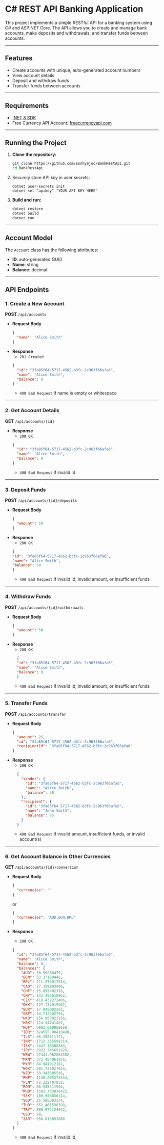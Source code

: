 ﻿# C# REST API Banking Application

This project implements a simple RESTful API for a banking system using C# and ASP.NET Core. The API allows you to create and manage bank accounts, make deposits and withdrawals, and transfer funds between accounts.

---

## Features

- Create accounts with unique, auto-generated account numbers
- View account details
- Deposit and withdraw funds
- Transfer funds between accounts

---

## Requirements

- [.NET 8 SDK ](https://dotnet.microsoft.com/download)
- Free Currency API Account: [freecurrencyapi.com](https://freecurrencyapi.com/)

---

## Running the Project

1. **Clone the repository:**
    ```sh
    git clone https://github.com/sonhyejoo/BankRestApi.git
    cd BankRestApi
    ```
2. Securely store API key in user secrets:
    ```
    dotnet user-secrets init
    dotnet set "apikey" "YOUR API KEY HERE"
    ```
3. **Build and run:**
    ```sh
    dotnet restore
    dotnet build
    dotnet run
    ```
---

## Account Model

The `Account` class has the following attributes:
- **ID**: auto-generated GUID
- **Name**: string
- **Balance**: decimal

---

## API Endpoints

### 1. Create a New Account

**POST** `/api/accounts`
- **Request Body**
    ```json
    {
      "name": "Alice Smith"
    }
    ```
- **Response**
   - `201 Created`
    ```json
    {
      "id": "3fa85f64-5717-4562-b3fc-2c963f66afa6",
      "name": "Alice Smith",
      "balance": 0
    }
    ```
  - `400 Bad Request` if name is empty or whitespace

---

### 2. Get Account Details

**GET** `/api/accounts/{id}`
- **Response**
   - `200 OK`
    ```json
    {
      "id": "3fa85f64-5717-4562-b3fc-2c963f66afa6",
      "name": "Alice Smith",
      "balance": 0
    }
    ```
   - `400 Bad Request` if invalid id


---

### 3. Deposit Funds

**POST** `/api/accounts/{id}/deposits`
- **Request Body**
    ```json
    {
      "amount": 50
    }
    ```
- **Response**
   - `200 OK`
   ```json
  {
  "id": "3fa85f64-5717-4562-b3fc-2c963f66afa6",
  "name": "Alice Smith",
  "balance": 50
  }
    ```
   - `400 Bad Request` if invalid id, invalid amount, or insufficient funds



---

### 4. Withdraw Funds

**POST** `/api/accounts/{id}/withdrawals`
- **Request Body**
    ```json
    {
      "amount": 50
    }
    ```
- **Response**
  - `200 OK`    
  ```json
    {
    "id": "3fa85f64-5717-4562-b3fc-2c963f66afa6",
    "name": "Alice Smith",
    "balance": 0
    }
  ```
  - `400 Bad Request` if invalid id, invalid amount, or insufficient funds

---

### 5. Transfer Funds

**POST** `/api/accounts/transfer`
- **Request Body**
    ```json
    {
      "amount": 25,
      "id": "3fa85f64-5717-4562-b3fc-2c963f66afa6",
      "recipientId": "3fa85f64-5717-4562-b3fc-2c963f66afa6"
    }
    ```
- **Response**
  - `200 OK`
  ```json
    {
      "sender": {
        "id": "3fa85f64-5717-4562-b3fc-2c963f66afa6",
        "name": "Alice Smith",
        "balance": 50
      },
      "recipient": {
        "id": "3fa85f64-5717-4562-b3fc-2c963f66afa6",
        "name": "John Smith",
        "balance": 75
      }
    }
  ```
  - `400 Bad Request` if invalid amount, insufficient funds, or invalid account(s)

---

### 6. Get Account Balance in Other Currencies

**GET** `/api/accounts/{id}/conversion`
- **Request Body**
  ```json
  {
    "currencies": ""
  }
  ```
  or 
  ```json
  {
    "currencies": "AUD,BGN,BRL"
  }
  ```

- **Response**
  - `200 OK`
  ```json
  {
    "id": "3fa85f64-5717-4562-b3fc-2c963f66afa6",
    "name": "Alice Smith",
    "balance": 0,
    "balances": {
      "AUD": 30.59260479,
      "BGN": 33.37160448,
      "BRL": 111.574017814,
      "CAD": 27.359803406,
      "CHF": 15.855402378,
      "CNY": 143.495618862,
      "CZK": 419.432272406,
      "DKK": 127.174015902,
      "EUR": 17.045602262,
      "GBP": 14.712402764,
      "HKD": 156.953022156,
      "HRK": 124.54741407,
      "HUF": 6802.619868668,
      "IDR": 324555.00410498,
      "ILS": 66.358611172,
      "INR": 1712.255598214,
      "ISK": 2447.18308889,
      "JPY": 2922.245691926,
      "KRW": 27441.962864382,
      "MXN": 372.454061836,
      "MYR": 84.941012182,
      "NOK": 201.736027024,
      "NZD": 33.343605536,
      "PHP": 1130.275373334,
      "PLN": 72.222407832,
      "RON": 86.545411504,
      "RUB": 1562.733816422,
      "SEK": 189.958836314,
      "SGD": 25.585003174,
      "THB": 652.461530398,
      "TRY": 800.974124622,
      "USD": 20,
      "ZAR": 356.015851088    
    }
  }
  ````
  - `400 Bad Request` if invalid id, 
